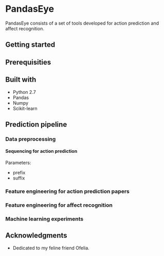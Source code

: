 # PandasEye

PandasEye consists of a set of tools developed for action prediction and affect recognition. 

## Getting started

## Prerequisities

## Built with
* Python 2.7
* Pandas 
* Numpy
* Scikit-learn

## Prediction pipeline

### Data preprocessing

#### Sequencing for action prediction
Parameters:
* prefix 
* suffix

### Feature engineering for action prediction papers

### Feature engineering for affect recognition

### Machine learning experiments

## Acknowledgments
* Dedicated to my feline friend Ofelia. 
